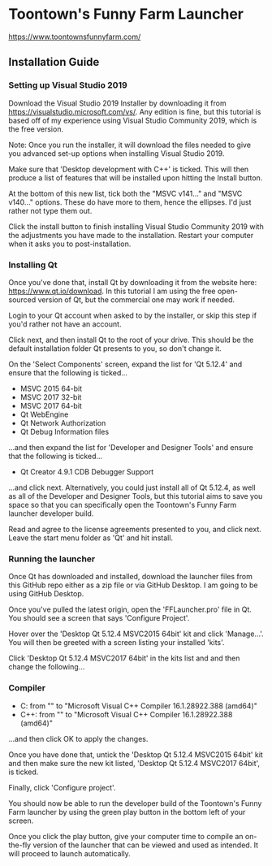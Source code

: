 # Toontown's Funny Farm Launcher
https://www.toontownsfunnyfarm.com/

## Installation Guide

### Setting up Visual Studio 2019

Download the Visual Studio 2019 Installer by downloading it from https://visualstudio.microsoft.com/vs/. Any edition is fine, but this tutorial is based off of my experience using Visual Studio Community 2019, which is the free version.

Note: Once you run the installer, it will download the files needed to give you advanced set-up options when installing Visual Studio 2019.

Make sure that 'Desktop development with C++' is ticked. This will then produce a list of features that will be installed upon hitting the Install button.

At the bottom of this new list, tick both the "MSVC v141..." and "MSVC v140..." options. These do have more to them, hence the ellipses. I'd just rather not type them out.

Click the install button to finish installing Visual Studio Community 2019 with the adjustments you have made to the installation. Restart your computer when it asks you to post-installation.


### Installing Qt

Once you've done that, install Qt by downloading it from the website here: https://www.qt.io/download. In this tutorial I am using the free open-sourced version of Qt, but the commercial one may work if needed.

Login to your Qt account when asked to by the installer, or skip this step if you'd rather not have an account.

Click next, and then install Qt to the root of your drive. This should be the default installation folder Qt presents to you, so don't change it.

On the 'Select Components' screen, expand the list for 'Qt 5.12.4' and ensure that the following is ticked...

- MSVC 2015 64-bit
- MSVC 2017 32-bit
- MSVC 2017 64-bit
- Qt WebEngine
- Qt Network Authorization
- Qt Debug Information files

...and then expand the list for 'Developer and Designer Tools' and ensure that the following is ticked...

- Qt Creator 4.9.1 CDB Debugger Support

...and click next. Alternatively, you could just install all of Qt 5.12.4, as well as all of the Developer and Designer Tools, but this tutorial aims to save you space so that you can specifically open the Toontown's Funny Farm launcher developer build.

Read and agree to the license agreements presented to you, and click next. Leave the start menu folder as 'Qt' and hit install.

### Running the launcher

Once Qt has downloaded and installed, download the launcher files from this GitHub repo either as a zip file or via GitHub Desktop. I am going to be using GitHub Desktop.

Once you've pulled the latest origin, open the 'FFLauncher.pro' file in Qt. You should see a screen that says 'Configure Project'.

Hover over the 'Desktop Qt 5.12.4 MSVC2015 64bit' kit and click 'Manage...'. You will then be greeted with a screen listing your installed 'kits'.

Click 'Desktop Qt 5.12.4 MSVC2017 64bit' in the kits list and and then change the following...

### Compiler
- C: from "<No compiler>" to "Microsoft Visual C++ Compiler 16.1.28922.388 (amd64)"
- C++: from "<No compiler>" to "Microsoft Visual C++ Compiler 16.1.28922.388 (amd64)"

...and then click OK to apply the changes.

Once you have done that, untick the 'Desktop Qt 5.12.4 MSVC2015 64bit' kit and then make sure the new kit listed, 'Desktop Qt 5.12.4 MSVC2017 64bit', is ticked.

Finally, click 'Configure project'.

You should now be able to run the developer build of the Toontown's Funny Farm launcher by using the green play button in the bottom left of your screen.

Once you click the play button, give your computer time to compile an on-the-fly version of the launcher that can be viewed and used as intended. It will proceed to launch automatically.

